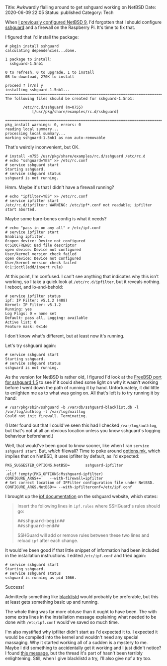 Title: Awkwardly flailing around to get sshguard working on NetBSD
Date: 2020-06-09 22:05
Status: published
Category: Tech

When [I previously configured NetBSD 9]({filename}rpi-netbsd9.md), I'd forgotten that I should configure [sshguard](https://www.sshguard.net/) and a firewall on the Raspberry Pi. It's time to fix that.

I figured that I'd install the package:

```console
# pkgin install sshguard
calculating dependencies...done.

1 package to install:
  sshguard-1.5nb1

0 to refresh, 0 to upgrade, 1 to install
0B to download, 270K to install

proceed ? [Y/n] y
installing sshguard-1.5nb1...
===========================================================================
The following files should be created for sshguard-1.5nb1:

        /etc/rc.d/sshguard (m=0755)
            [/usr/pkg/share/examples/rc.d/sshguard]

===========================================================================
pkg_install warnings: 0, errors: 0
reading local summary...
processing local summary...
marking sshguard-1.5nb1 as non auto-removable
```

That's weirdly inconvenient, but OK.

```console
# install -m755 /usr/pkg/share/examples/rc.d/sshguard /etc/rc.d
# echo "sshguard=YES" >> /etc/rc.conf
# service sshguard start
Starting sshguard.
# service sshguard status
sshguard is not running.
```

Hmm. Maybe it's that I didn't have a firewall running?

```console
# echo "ipfilter=YES" >> /etc/rc.conf
# service ipfilter start
/etc/rc.d/ipfilter: WARNING: /etc/ipf*.conf not readable; ipfilter start aborted.
```

Maybe some bare-bones config is what it needs?

```console
# echo "pass in on any all" > /etc/ipf.conf
# service ipfilter start
Enabling ipfilter.
0:open device: Device not configured
0:SIOCFRENB: Bad file descriptor
open device: Device not configured
User/kernel version check failed
open device: Device not configured
User/kernel version check failed
0:1:ioctl(add/insert rule)
```

At this point, I'm confused. I can't see anything that indicates why this isn't working, so I take a quick look at `/etc/rc.d/ipfilter`, but it reveals nothing. I reboot, and lo-and-behold:

```console
# service ipfilter status
ipf: IP Filter: v5.1.2 (408)
Kernel: IP Filter: v5.1.2
Running: yes
Log Flags: 0 = none set
Default: pass all, Logging: available
Active list: 0
Feature mask: 0x14e
```

I don't know what's different, but at least now it's running.

Let's try sshguard again:

```console
# service sshguard start
Starting sshguard.
# service sshguard status
sshguard is not running.
```

As the version for NetBSD is rather old, I figured I'd look at the [FreeBSD port for sshguard 1.5](https://svnweb.freebsd.org/ports/head/security/sshguard/?pathrev=382064) to see if it could shed some light on why it wasn't working before I went down the path of running it by hand. Unfortunately, it did little to enlighten me as to what was going on. All that's left is to try running it by hand:

```console
# /usr/pkg/sbin/sshguard -b /var/db/sshguard-blacklist.db -l /var/log/authlog -l /var/log/maillog
Could not init firewall. Terminating.
```

(I later found out that I could've seen this had I checked `/var/log/authlog`, but that's not at all an obvious location unless you know sshguard's logging behaviour beforehand.)

Well, that would've been good to know sooner, like when I ran `service sshguard start`. But, _which_ filewall? Time to poke around [options.mk](http://cdn.netbsd.org/pub/pkgsrc/current/pkgsrc/security/sshguard/options.mk), which implies that on NetBSD, it uses ipfilter by default, as I'd expected:

```make
PKG_SUGGESTED_OPTIONS.NetBSD=		sshguard-ipfilter
...
.elif !empty(PKG_OPTIONS:Msshguard-ipfilter)
CONFIGURE_ARGS+=	--with-firewall=ipfilter
# Set correct location of IPFilter configuration file under NetBSD.
CONFIGURE_ARGS.NetBSD+=	--with-ipfilterconf=/etc/ipf.conf
```

I brought up the [ipf documentation](https://web.archive.org/web/20180902011955/https://www.sshguard.net/docs/setup/#ipf) on the sshguard website, which states:

<blockquote>
<p>Insert the following lines in <code>ipf.rules</code> where SSHGuard's rules should go:</p>
<pre>
##sshguard-begin##
##sshguard-end##
</pre>
<p>SSHGuard will add or remove rules between these two lines and reload <code>ipf</code> after each change.</p>
</blockquote>

It would've been good if that little snippet of information had been included in the installation instructions. I edited `/etc/ipf.conf` and tried again:

```console
# service sshguard start
Starting sshguard.
# service sshguard status
sshguard is running as pid 1066.
```

Success!

Admittedly something like [blacklistd](https://netbsd.gw.com/cgi-bin/man-cgi?blacklistd) would probably be preferable, but this at least gets something basic up and running.

The whole thing was far more obtuse than it ought to have been. The with some extra lines in the installation message explaining what needed to be done with `/etc/ipf.conf` would've saved so much time.

I'm also mystified why ipfilter didn't start as I'd expected it to. I expected it would be compiled into the kernel and wouldn't need any special massaging. Why it started working all of a sudden is a mystery to me. Maybe I did something to accidentally get it working and I just didn't notice? I found [this message](http://mail-index.netbsd.org/port-arm/2018/07/05/msg004928.html), but the thread it's part of hasn't been terribly enlightening. Still, when I give blacklistd a try, I'll also give npf a try too.
